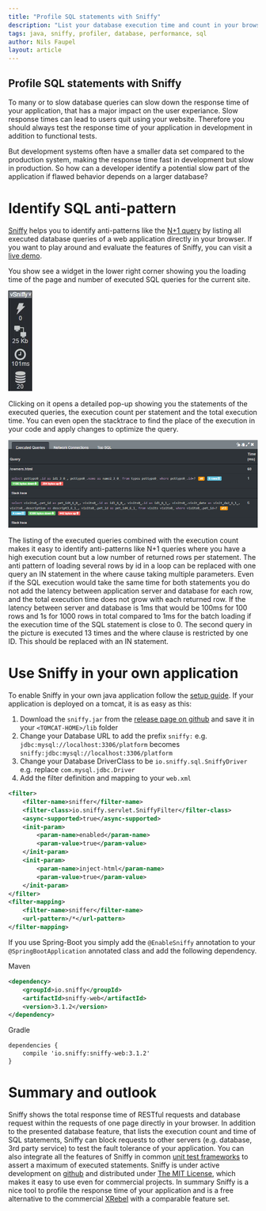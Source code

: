 ```yaml
---
title: "Profile SQL statements with Sniffy"
description: "List your database execution time and count in your browser"
tags: java, sniffy, profiler, database, performance, sql
author: Nils Faupel
layout: article
---
```


## Profile SQL statements with Sniffy

To many or to slow database queries can slow down the response time of your application, that has a major impact on the user experiance.
Slow response times can lead to users quit using your website.
Therefore you should always test the response time of your application in development in addition to functional tests.

But development systems often have a smaller data set compared to the production system, making the response time fast in development but slow in production.
So how can a developer identify a potential slow part of the application if flawed behavior depends on a larger database?

# Identify SQL anti-pattern

[Sniffy](http://sniffy.io/) helps you to identify anti-patterns like the [N+1 query](https://secure.phabricator.com/book/phabcontrib/article/n_plus_one/) by listing all executed database queries of a web application directly in your browser.
If you want to play around and evaluate the features of Sniffy, you can visit a [live demo](http://demo.sniffy.io/owners?lastName=).

You show see a widget in the lower right corner showing you the loading time of the page and number of executed SQL queries for the current site.

![sniffy-widget](../2017/sniffy-widget.png)

Clicking on it opens a detailed pop-up showing you the statements of the executed queries, the execution count per statement and the total execution time.
You can even open the stacktrace to find the place of the execution in your code and apply changes to optimize the query.

![sniffy-executed-queries](../2017/sniffy-executed-queries.png)

The listing of the executed queries combined with the execution count makes it easy to identify anti-patterns like N+1 queries where you have a high execution count but a low number of returned rows per statement.
The anti pattern of loading several rows by id in a loop can be replaced with one query an IN statement in the where cause taking multiple parameters.
Even if the SQL execution would take the same time for both statements you do not add the latency between application server and database for each row, and the total execution time does not grow with each returned row.
If the latency between server and database is 1ms that would be 100ms for 100 rows and 1s for 1000 rows in total compared to 1ms for the batch loading if the execution time of the SQL statement is close to 0.
The second query in the picture is executed 13 times and the where clause is restricted by one ID. This should be replaced with an IN statement.


# Use Sniffy in your own application

To enable Sniffy in your own java application follow the [setup guide](http://sniffy.io/docs/latest/#_datasource).
If your application is deployed on a tomcat, it is as easy as this:

1. Download the `sniffy.jar` from the [release page on github](https://github.com/sniffy/sniffy/releases/latest) and save it in your `<TOMCAT-HOME>/lib` folder
2. Change your Database URL to add the prefix `sniffy:` e.g. `jdbc:mysql://localhost:3306/platform` becomes `sniffy:jdbc:mysql://localhost:3306/platform`
3. Change your Database DriverClass to be `io.sniffy.sql.SniffyDriver` e.g. replace `com.mysql.jdbc.Driver`
4. Add the filter definition and mapping to your `web.xml`
```XML
<filter>
    <filter-name>sniffer</filter-name>
    <filter-class>io.sniffy.servlet.SniffyFilter</filter-class>
    <async-supported>true</async-supported>
    <init-param>
        <param-name>enabled</param-name>
        <param-value>true</param-value>
    </init-param>
    <init-param>
        <param-name>inject-html</param-name>
        <param-value>true</param-value>
    </init-param>
</filter>
<filter-mapping>
    <filter-name>sniffer</filter-name>
    <url-pattern>/*</url-pattern>
</filter-mapping>
```

If you use Spring-Boot you simply add the `@EnableSniffy` annotation to your `@SpringBootApplication` annotated class and add the following dependency.

Maven
```XML
<dependency>
    <groupId>io.sniffy</groupId>
    <artifactId>sniffy-web</artifactId>
    <version>3.1.2</version>
</dependency>
````
Gradle
```
dependencies {
    compile 'io.sniffy:sniffy-web:3.1.2'
}
```

# Summary and outlook

Sniffy shows the total response time of RESTful requests and database request within the requests of one page directly in your browser.
In addition to the presented database feature, that lists the execution count and time of SQL statements, Sniffy can block requests to other servers (e.g. database, 3rd party service) to test the fault tolerance of your application.
You can also integrate all the features of Sniffy in common [unit test frameworks](http://sniffy.io/docs/latest/#_unit_and_component_tests) to assert a maximum of executed statements.
Sniffy is under active development on [github](https://github.com/sniffy/sniffy) and distributed under [The MIT License](https://opensource.org/licenses/MIT), which makes it easy to use even for commercial projects.
In summary Sniffy is a nice tool to profile the response time of your application and is a free alternative to the commercial [XRebel](https://zeroturnaround.com/software/xrebel/) with a comparable feature set.
